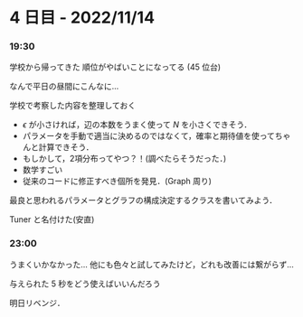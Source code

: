 # 4 日目 - 2022/11/14

### 19:30
学校から帰ってきた
順位がやばいことになってる  ($45$ 位台)  

なんで平日の昼間にこんなに...

学校で考察した内容を整理しておく 
- $\epsilon$ が小さければ，辺の本数をうまく使って $N$ を小さくできそう．  
- パラメータを手動で適当に決めるのではなくて，確率と期待値を使ってちゃんと計算できそう．  
- もしかして，2項分布ってやつ？！(調べたらそうだった．)
- 数学すごい
- 従来のコードに修正すべき個所を発見．(Graph 周り)

最良と思われるパラメータとグラフの構成決定するクラスを書いてみよう．  

Tuner と名付けた(安直)

### 23:00
うまくいかなかった...
他にも色々と試してみたけど，どれも改善には繋がらず...

与えられた 5 秒をどう使えばいいんだろう

明日リベンジ．
